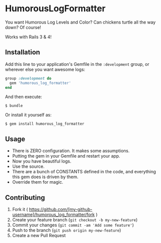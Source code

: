 # HumorousLogFormatter

You want Humorous Log Levels and Color?  Can chickens turtle all the way down?  Of course!

Works with Rails 3 & 4!

## Installation

Add this line to your application's Gemfile in the `:development` group, or wherever else you want awesome logs:

```ruby
group :development do
  gem 'humorous_log_formatter'
end
```

And then execute:

    $ bundle

Or install it yourself as:

    $ gem install humorous_log_formatter

## Usage

* There is ZERO configuration.  It makes some assumptions.
* Putting the gem in your Gemfile and restart your app.
* Now you have beautiful logs.
* Use the source.
* There are a bunch of CONSTANTS defined in the code, and everything this gem does is driven by them.
* Override them for magic.

## Contributing

1. Fork it ( https://github.com/[my-github-username]/humorous_log_formatter/fork )
2. Create your feature branch (`git checkout -b my-new-feature`)
3. Commit your changes (`git commit -am 'Add some feature'`)
4. Push to the branch (`git push origin my-new-feature`)
5. Create a new Pull Request
